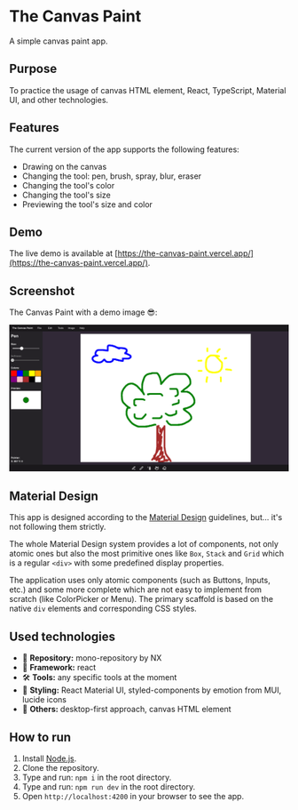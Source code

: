 # The Canvas Paint

A simple canvas paint app.

## Purpose

To practice the usage of canvas HTML element, React, TypeScript, Material UI, and other technologies.

## Features

The current version of the app supports the following features:

- Drawing on the canvas
- Changing the tool: pen, brush, spray, blur, eraser
- Changing the tool's color
- Changing the tool's size
- Previewing the tool's size and color

## Demo

The live demo is available at [https://the-canvas-paint.vercel.app/](https://the-canvas-paint.vercel.app/).

## Screenshot

The Canvas Paint with a demo image 😎:

![demo](./screenshot/demo.png)

## Material Design

This app is designed according to the [Material Design](https://material.io/design) guidelines, but... it's not following them strictly.

The whole Material Design system provides a lot of components, not only atomic ones but also the most primitive ones like `Box`, `Stack` and `Grid` which is a regular `<div>` with some predefined display properties.

The application uses only atomic components (such as Buttons, Inputs, etc.) and some more complete which are not easy to implement from scratch (like ColorPicker or Menu). The primary scaffold is based on the native `div` elements and corresponding CSS styles.

## Used technologies

- 🎁 **Repository:** mono-repository by NX
- 🌈 **Framework:** react
- 🛠️ **Tools:** any specific tools at the moment
- 🎨 **Styling:** React Material UI, styled-components by emotion from MUI, lucide icons
- 💎 **Others:** desktop-first approach, canvas HTML element

## How to run

1. Install [Node.js](https://nodejs.org/en/download/).
2. Clone the repository.
3. Type and run: `npm i` in the root directory.
4. Type and run: `npm run dev` in the root directory.
5. Open `http://localhost:4200` in your browser to see the app.
